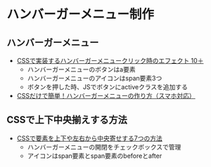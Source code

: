 # ハンバーガーメニュー制作

## ハンバーガーメニュー
- [CSSで実装するハンバーガーメニュークリック時のエフェクト 10＋](https://www.nxworld.net/tips/12-css-hamburger-menu-active-effect.html)
  - ハンバーガーメニューのボタンはa要素
  - ハンバーガーメニューのアイコンはspan要素3つ
  - ボタンを押した時、JSでボタンにactiveクラスを追加する
- [CSSだけで簡単！ハンバーガーメニューの作り方（スマホ対応）](https://saruwakakun.com/html-css/reference/nav-drawer)

## CSSで上下中央揃えする方法
- [CSSで要素を上下や左右から中央寄せする7つの方法](https://www.granfairs.com/blog/staff/centering-by-css)
  - ハンバーガーメニューの開閉をチェックボックスで管理
  - アイコンはspan要素とspan要素のbeforeとafter
